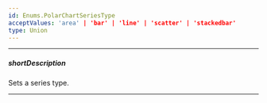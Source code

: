```yaml
---
id: Enums.PolarChartSeriesType
acceptValues: 'area' | 'bar' | 'line' | 'scatter' | 'stackedbar'
type: Union
---
```

---
##### shortDescription
Sets a series type.

---
